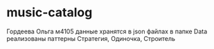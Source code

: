 # music-catalog
Гордеева Ольга м4105
данные хранятся в json файлах в папке Data
реализованы паттерны Стратегия, Одиночка, Строитель
